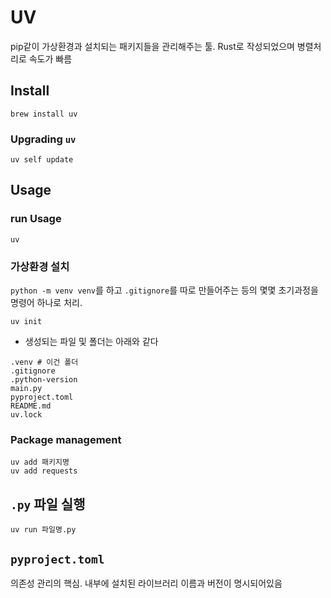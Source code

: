 # UV
pip같이 가상환경과 설치되는 패키지들을 관리해주는 툴. Rust로 작성되었으며 병렬처리로 속도가 빠름

## Install
```
brew install uv
```
### Upgrading `uv`
```
uv self update
```
## Usage
### run Usage
```
uv
```
### 가상환경 설치
`python -m venv venv`를 하고 `.gitignore`를 따로 만들어주는 등의 몇몇 초기과정을 명령어 하나로 처리.
```
uv init
```
- 생성되는 파일 및 폴더는 아래와 같다
```shell
.venv # 이건 폴더
.gitignore
.python-version
main.py
pyproject.toml
README.md
uv.lock
```

### Package management
```
uv add 패키지명
uv add requests
```

## `.py` 파일 실행
```
uv run 파일명.py
```

## `pyproject.toml`
의존성 관리의 핵심. 내부에 설치된 라이브러리 이름과 버전이 명시되어있음

